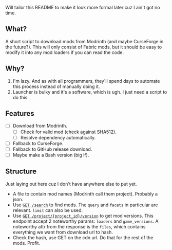 Will tailor this README to make it look more formal later cuz I ain't got no time.


## What?

A short script to download mods from Modrinth (and maybe CurseForge in the future?). This will only consist of Fabric mods, but it should be easy to modify it into any mod loaders if you can read the code.

## Why?

1. I'm lazy. And as with all programmers, they'll spend days to automate this process instead of manually doing it.
2. Launcher is bulky and it's a software, which is ugh. I just need a script to do this.

## Features

- [ ] Download from Modrinth.
    - [ ] Check for valid mod (check against SHA512).
    - [ ] Resolve dependency automatically.
- [ ] Fallback to CurseForge.
- [ ] Fallback to GitHub release download.
- [ ] Maybe make a Bash version (big if).

## Structure

Just laying out here cuz I don't have anywhere else to put yet.

- A file to contain mod names (Modrinth call them project). Probably a json.
- Use [`GET /search`](https://docs.modrinth.com/#tag/projects) to find mods. The `query` and `facets` in particular are relevant. `limit` can also be used.
- Use [`GET /project/{project_id}/version`](https://docs.modrinth.com/#tag/versions/operation/getProjectVersions) to get mod versions. This endpoint accept 2 noteworthy params: `loaders` and `game_versions`. A noteworthy attr from the response is the `files`, which contains everything we want from download url to hash.
- Check the hash, use GET on the cdn url. Do that for the rest of the mods. Profit.
